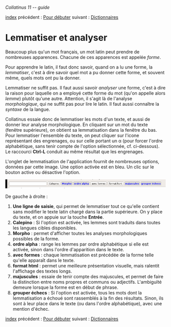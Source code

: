 *Collatinus 11 -- guide*

[index](index.html) précédent : [Pour débuter](debuter.html) suivant : [Dictionnaires](dictionnaires.html) 

Lemmatiser et analyser
======================

Beaucoup plus qu'un mot français, un mot latin peut
prendre de nombreuses apparences. Chacune de ces
apparences est appelée _forme_.

Pour apprendre le latin, il faut donc savoir, quand on
a lu une forme, la _lemmatiser_, c'est à dire savoir
quel mot a pu donner cette forme, et souvent même,
quels mots ont pu la donner.

Lemmatiser ne suffit pas. Il faut aussi savoir _analyser_
une forme, c'est à dire la raison pour laquelle on a
employé cette forme du mot (qu'on appelle alors
_lemme_) plutôt qu'une autre. Attention, il s'agit là
de l'analyse _morphologique_, qui ne suffit pas pour
lire le latin. Il faut aussi connaître la _syntaxe_ de
la langue.

Collatinus essaie donc de lemmatiser les mots d'un
texte, et aussi de donner leur analyse morphologique.
En cliquant sur un mot du texte (fenêtre supérieure),
on obtient sa lemmatisation dans la fenêtre du bas.
Pour lemmatiser l'ensemble du texte, on peut cliquer
sur l'icone représentant des engrenages, ou sur celle
portant un &alpha; (pour forcer l'ordre alphabétique, 
sans tenir compte de l'option sélectionnée, cf. ci-dessous).
Le raccourci **Ctrl-L** conduit au même résultat que
les engrenages.

L'onglet de lemmatisation de l'application fournit de
nombreuses options, données par cette image. Une option
activée est en bleu. Un clic sur le bouton active ou
désactive l'option.

![Options de lemmatisation](optionslem.png "Options de lemmatisation")

De gauche à droite :

1. **Une ligne de saisie**, qui permet de lemmatiser tout ce qu'elle
   contient sans modifier le texte latin chargé dans la partie supérieure.
   On y place du texte, et on appuie sur la touche **Entrée**.
2. **Calepino** : Si l'option est activée, les lemmes sont traduits dans
   toutes les langues cibles disponibles.
3. **Morpho** : permet d'afficher toutes les analyses
   morphologiques possibles de la forme.
4. **ordre alpha** : range les lemmes par ordre alphabétique si elle est
   activée, sinon dans l'ordre d'apparition dans le texte.
5. **avec formes** : chaque lemmatisation est précédée de la forme telle
   qu'elle apparaît dans le texte.
6. **format html** : permet une meilleure présentation visuelle, mais 
   ralentit l'affichage des textes longs.
7. **majuscules** : essaie de tenir compte des majuscules, et permet de 
	faire la distinction entre noms propres et communs ou adjectifs.
	L'ambiguïté demeure lorsque la forme est en début de phrase.
8. **grouper échecs** : Si l'option est activée, tous les mots dont 
    la lemmatisation a échoué sont rassemblés à la fin
	des résultats. Sinon, ils sont à leur place dans le
	texte (ou dans l'ordre alphabétique), avec une mention d'échec.

[index](index.html) précédent : [Pour débuter](debuter.html) suivant : [Dictionnaires](dictionnaires.html) 
